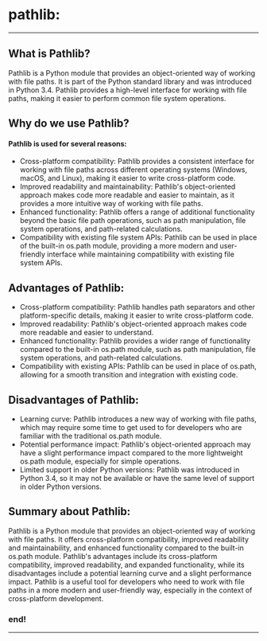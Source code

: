 # pathlib:

---

## What is Pathlib?

Pathlib is a Python module that provides an object-oriented way of working with file paths. It is part of the Python 
standard library and was introduced in Python 3.4. Pathlib provides a high-level interface for working with file paths, 
making it easier to perform common file system operations.


## Why do we use Pathlib?

#### Pathlib is used for several reasons:

- Cross-platform compatibility: Pathlib provides a consistent interface for working with file paths across different operating systems (Windows, macOS, and Linux), making it easier to write cross-platform code.
- Improved readability and maintainability: Pathlib's object-oriented approach makes code more readable and easier to maintain, as it provides a more intuitive way of working with file paths.
- Enhanced functionality: Pathlib offers a range of additional functionality beyond the basic file path operations, such as path manipulation, file system operations, and path-related calculations.
- Compatibility with existing file system APIs: Pathlib can be used in place of the built-in os.path module, providing a more modern and user-friendly interface while maintaining compatibility with existing file system APIs.


## Advantages of Pathlib:

- Cross-platform compatibility: Pathlib handles path separators and other platform-specific details, making it easier to write cross-platform code.
- Improved readability: Pathlib's object-oriented approach makes code more readable and easier to understand.
- Enhanced functionality: Pathlib provides a wider range of functionality compared to the built-in os.path module, such as path manipulation, file system operations, and path-related calculations.
- Compatibility with existing APIs: Pathlib can be used in place of os.path, allowing for a smooth transition and integration with existing code.


## Disadvantages of Pathlib:

- Learning curve: Pathlib introduces a new way of working with file paths, which may require some time to get used to for developers who are familiar with the traditional os.path module.
- Potential performance impact: Pathlib's object-oriented approach may have a slight performance impact compared to the more lightweight os.path module, especially for simple operations.
- Limited support in older Python versions: Pathlib was introduced in Python 3.4, so it may not be available or have the same level of support in older Python versions.


## Summary about Pathlib:

Pathlib is a Python module that provides an object-oriented way of working with file paths. It offers cross-platform 
compatibility, improved readability and maintainability, and enhanced functionality compared to the built-in os.path 
module. Pathlib's advantages include its cross-platform compatibility, improved readability, and expanded functionality,
while its disadvantages include a potential learning curve and a slight performance impact. Pathlib is a useful tool for
developers who need to work with file paths in a more modern and user-friendly way, especially in the context of 
cross-platform development.


### end!

---